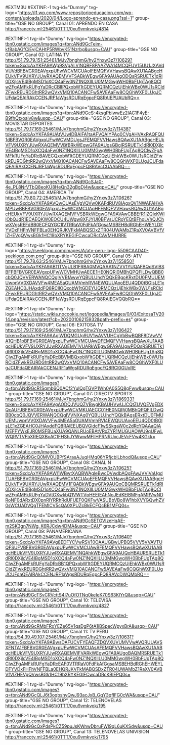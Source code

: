 #EXTM3U
#EXTINF:-1 tvg-id="Dummy" tvg-logo="https://i1.wp.com/www.repositorioeducacion.com/wp-content/uploads/2020/04/Logo-aprendo-en-casa.png?ssl=1" group-title="GSE NO GROUP", Canal 01: APRENDO EN CASA 
http://francotv.ml:25461/0TTT/0xu9vmkvok/4814

#EXTINF:-1 tvg-id="Dummy" tvg-logo="https://encrypted-tbn0.gstatic.com/images?q=tbn:ANd9GcTeim-kf8abAGfCiEyjCAHtP5RWbvK51Nzrbg&usqp=CAU" group-title="GSE NO GROUP", Canal 02: LATINA TV
http://51.79.79.151:25461/MJv7bnghmG/hy2Ynxw3z7/10629?token=SxdcAxYKFA9AWg9SVgALVlNQBF8PAAZWA14MCQFUV15UU1JXAVdVUVdBFBVGR0EAVgxpUFwWCVMCUAoIFEMQFVVHawsBQAwXU1AABgcHEUkVFV9UXRYJUwRXAQEMVVFSABkWEgwGFA9AUAgODQsRSRUETk1dRl0DXjlcVE4IBgMSD1oXCQ4aFw0NZ1NQXlILU0MMGwgWH0BbFUgTAg8QClwZFgAMFkRUFgYaDRcCBlIPQxobW1tGDEYUQRMCQzUjEhkWBx0WU1sRCldZFwkREURDGhtRR2wQVxVMQ10ACANCFw5AVEAaFw8CQGhWXF0LUgJCUFdaQEAIRAkCCENJRF1aWgsRDURqEgpcFQ8RAlEPUAUbRQ==

#EXTINF:-1 tvg-id="Dummy" tvg-logo="https://encrypted-tbn0.gstatic.com/images?q=tbn:ANd9GcS-4ksgPblwwEz2IAC1F4yE-B9fhQtxoaiv8w&usqp=CAU" group-title="GSE NO GROUP", Canal 03: MOVISTAR DEPORTES 
http://51.79.17.169:25461/MJv7bnghmG/hy2Ynxw3z7/11438?token=SxdcAxYKFA9AUAtVUwIDBAIFA1taAFVQAlYPAg0CVgAHVAxRAQFQU1dBFBVGR0EAVgxpUFwWCVMDUgsJFEMQFVVHawsBQAwXU1AABgcHEUkVFV9UXRYJUwRXAQEMVVBfBRkWEgwGFA9AUgsGBgIRSRUETk1dRl0DXjlcVE4IBgMSD1oXCQ4aFw0NZ1NQXlILU0MMGwgWH0BbFUgTAg8QClwZFgAMFkRUFgYaDRcBAVECQxobW1tGDEYUQRMCQzUjEhkWBx0WU1sRCldZFwkREURDGhtRR2wQVxVMQ10ACANCFw5AVEAaFw8CQGhWXF0LUgJCUFdaQEAIRAkCCENJRF1aWgsRDURqEgpcFQ8RAVcCUAAbRQ==

#EXTINF:-1 tvg-id="Dummy" tvg-logo="https://encrypted-tbn0.gstatic.com/images?q=tbn:ANd9GcSJa0-4e_PL8NrVTbQ8eoKU8HeQn32gBgDj4w&usqp=CAU" group-title="GSE NO GROUP", Canal 04: AMERICA TV
http://51.79.80.72:25461/MJv7bnghmG/hy2Ynxw3z7/10626?token=SxdcAxYKFA9AVQwCUAsEVgVQVw0KAFdRUV8IAgxQV1NWAFAHVAMPUwBBFBVGR0EAVgxpUFwWCVMCUAoHFEMQFVVHawsBQAwXU1AABgcHEUkVFV9UXRYJUwRXAQEMVFVSBRkWEgwGFA9AVAwCBBEfR1IZQlxKWlIObQJdR1ECAEQKW0EOCU4UWgw8XFJYUl0BFVsUCRoYEQtBFhoLVhQJChwXVgsREFdBB0ECFQYGC1IVTRRaV0FdFkAfGgsaMSBEHBdRGhEHWEYLDFYVDxFHFhVNFFBLa0EHQRJKVFkMABQSDxZTR04UWAMbZ1RaXV0AVBVfVlZHEVgQVwsBGk1HC19bXRYKEGlFCwcaDRcCAVMHURRE

#EXTINF:-1 tvg-id="Dummy" tvg-logo="https://seeklogo.com/images/A/atv-peru-logo-5506CAAD40-seeklogo.com.png" group-title="GSE NO GROUP", Canal 05: ATV 
http://51.79.78.63:25461/MJv7bnghmG/hy2Ynxw3z7/155850?token=SxdcAxYKFA9AB11TVgULB1FRBA0MVQAAA1NZVV1YUQAFBQdSVlBSBFFBFBVGR0EAVgxpUFwWCVMHUwAECE1HE0NQRj0MBhQPQFILDwQBB0cbQ0JQVVERWANQCQgIVVBfAwwYQBULUhdYQQkEBgoKRxtDU0FMUUEMUwpnVV0XDAVVFw4MEA5aGUAMVmhRVl4EWQUUAxoEEU4QD0tBGlsLE1xZGEAHC0JHAxddFQ8RClIOQxobW1tGDEYUQRMCQzUjEhkWBx0WU1sRCldZFwkREURDGhtRR2wQVxVMQ10ACANCFw5AVEAaFw8CQGhWXF0LUgJCUFdaQEAIRAkCCENJRF1aWgsRDURqEgpcFQ8RAlEGVQQbRQ==

#EXTINF:-1 tvg-id="Dummy" tvg-logo="https://static.wikia.nocookie.net/logopedia/images/0/03/ExitosaTV2014.png/revision/latest?cb=20200106215932&path-prefix=es" group-title="GSE NO GROUP", Canal 06: EXITOSA TV
http://51.79.17.169:25461/MJv7bnghmG/hy2Ynxw3z7/10642?token=SxdcAxYKFA9AAglWDQMGUg9UV1wAVVUHCgVbBwBQBF8DVwVVA1QHB1pBFBVGR0EAVgxpUFwWCVMCUAwDFEMQFVVHawsBQAwXU1AABgcHEUkVFV9UXRYJUwRXAQEMV1VUARkWEgwGFA9AUgwPDQsRSRUETk1dRl0DXjlcVE4IBgMSD1oXCQ4aFw0NZ1NQXlILU0MMGwkWH0BbFUgTAg8QClwZFgAMFkRUFgYaDRcBBVMBQxobW1tGDEYUQRMCQzUjEhkWBx0WU1sRCldZFwkREURDGhtRR2wQVxVMQ10ACANCFw5AVEAaFw8CQGhWXF0LUgJCUFdaQEAIRAkCCENJRF1aWgsRDURqEgpcFQ8RCl0GUxRE

#EXTINF:-1 tvg-id="Dummy" tvg-logo="https://encrypted-tbn0.gstatic.com/images?q=tbn:ANd9GcR1Sqmb6Q0ACf2YuIQgTGVP1Wh0A0S5Q8gFww&usqp=CAU" group-title="GSE NO GROUP", Canal 07: DIRECTV SPORTS 
http://51.79.17.169:25461/MJv7bnghmG/hy2Ynxw3z7/186933?token=SxdcAxYKFA9AVgAODQJVUQZVBwgKBAUHVwUJCQtZUVQEVgEDXQcAUFJBFBVGR0EAVgxpUFwWCVMKUAECC01HE0NQRj0MBhQPQFILDwQBB0cbQ0JQVVERWANQCQgIVVNXAg0YQBULUhdYQQkBAgsERxtDU0FMUUEMUwpnVV0XDAVVFw4MEA5aGUAMVmhRVl4EWQUUAxoEEU4QD0tBGlsLE1xZGEAHC0JHAxddFQ8RAlEEUBQVGldcF1wSSkgaW0c2dRcYQAAaQlAMEFFYWxEJR0MSFBUaXUA9QANLRUoEBAtVRxZYR1MUGUAOWU9qUFwLWQRVTVFbXREQXBoAC1FHShJYWwwMFllHPRNRUxcJEVcFVw4KGkk=

#EXTINF:-1 tvg-id="Dummy" tvg-logo="https://encrypted-tbn0.gstatic.com/images?q=tbn:ANd9GcQ0MVOUBPfSArasAJuqHMq06YRfjcblLbhodQ&usqp=CAU" group-title="GSE NO GROUP", Canal 08: CANAL N
http://51.79.17.169:25461/MJv7bnghmG/hy2Ynxw3z7/10625?token=SxdcAxYKFA9AWl1WBwtXAQBWAgleBwcDVwdbAQgFAwJVVlVaUgdTUAFBFBVGR0EAVgxpUFwWCVMCUAoEFEMQFVVHawsBQAwXU1AABgcHEUkVFV9UXRYJUwRXAQEMV1FQABkWEgwGFA9AUQoCBQMRSRUETk1dRl0DXjlcVE4IBgMSD1oXCQ4aFw0NZ1NQXlILU0MMGwkWH0BbFUgTAg8QClwZFgAMFkRUFgYaDVtGXwkbQ1VWTVpHEEtEAhNoJEdKElBMFgAMRVwNDRoNF0dARxtDX0pnRlYRRhRdUFUEF0QKFwVASUBbVBo8W1hbXVYGQwhZV0sWCUADVQgTFEMICV5cQA0XPUZcBkECFQcBB1MFQ0s=

#EXTINF:-1 tvg-id="Dummy" tvg-logo="https://encrypted-tbn0.gstatic.com/images?q=tbn:ANd9GcSETGVIzeHqAE-m2SK3gn7NWg_K6RJCdw4DMA&usqp=CAU" group-title="GSE NO GROUP", Canal 09: PANAMERICANA
http://51.79.17.169:25461/MJv7bnghmG/hy2Ynxw3z7/10640?token=SxdcAxYKFA9AVg8EDFYCVwRSV10OAAUGBwUPBQ5VVV5VVAVTUQFSUFVBFBVGR0EAVgxpUFwWCVMCUAwBFEMQFVVHawsBQAwXU1AABgcHEUkVFV9UXRYJUwRXAQEMV1NQAhkWEgwGFA9AUQoHBAURSRUETk1dRl0DXjlcVE4IBgMSD1oXCQ4aFw0NZ1NQXlILU0MMGwgWH0BbFUgTAg8QClwZFgAMFkRUFgYaDRcBB1QPQxobW1tGDEYUQRMCQzUjEhkWBx0WU1sRCldZFwkREURDGhtRR2wQVxVMQ10ACANCFw5AVEAaFw8CQGhWXF0LUgJCUFdaQEAIRAkCCENJRF1aWgsRDURqEgpcFQ8RAVcDWQMbRQ==

#EXTINF:-1 tvg-id="Dummy" tvg-logo="https://encrypted-tbn0.gstatic.com/images?q=tbn:ANd9GcTSvCRVcttS4I7uOfOTNq0keIeK70S63KlYrQ&usqp=CAU" group-title="GSE NO GROUP", Canal 10: TELEVISA
http://francotv.ml:25461/0TTT/0xu9vmkvok/4827

#EXTINF:-1 tvg-id="Dummy" tvg-logo="https://encrypted-tbn0.gstatic.com/images?q=tbn:ANd9GcRMbFRxYEZe65V1qsDgP6tA1iBSpecWpyxBrA&usqp=CAU" group-title="GSE NO GROUP", Canal 11: TV PERU
http://54.39.49.107:25461/MJv7bnghmG/hy2Ynxw3z7/10631?token=SxdcAxYKFA9ABwsDAFUCVFYEAQFZDQVXUVUMVVwAVQRUUAVSXFNTA1FBFBVGR0EAVgxpUFwWCVMCUAsAFEMQFVVHawsBQAwXU1AABgcHEUkVFV9UXRYJUwRXAQEMVlFVARkWEgwGFA9AUgoBAQMRSRUETk1dRl0DXjlcVE4IBgMSD1oXCQ4aFw0NZ1NQXlILU0MMGwgWH0BbFUgTAg8QClwZFgAMFkRUFgYaDRcEAF0VTRRaV0FdFkAfGgsaMSBEHBdRGhEHWEYLDFYVDxFHFhVNFFBLa0EHQRJKVFkMABQSDxZTR04UWAMbZ1RaXV0AVBVfVlZHEVgQVwsBGk1HC19bXRYKEGlFCwcaDRcKBlEPQ0s=

#EXTINF:-1 tvg-id="Dummy" tvg-logo="https://encrypted-tbn0.gstatic.com/images?q=tbn:ANd9GcQLJ6t3oqbshyQwJ93acJxB_GqY3qflFG0cWA&usqp=CAU" group-title="GSE NO GROUP", Canal 12: TELENOVELAS
http://francotv.ml:25461/0TTT/0xu9vmkvok/195

#EXTINF:-1 tvg-id="Dummy" tvg-logo="https://encrypted-tbn0.gstatic.com/images?q=tbn:ANd9GcQxPdsPkCZ59puJsKWnwDbruFWI9qL6uKXSdw&usqp=CAU" group-title="GSE NO GROUP", Canal 13: TELENOVELAS UNIVISION 
http://francotv.ml:25461/0TTT/0xu9vmkvok/1795

